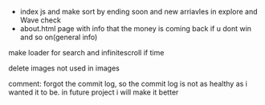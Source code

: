 

- index js and make sort by ending soon and new arriavles in explore and Wave check
- about.html page with info that the money is coming back if u dont win and so on(general info)



make loader for search and infinitescroll if time


delete images not used in images





comment:
forgot the commit log, so the commit log is not as healthy as i wanted it to be. in future project i will make it better